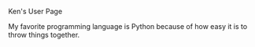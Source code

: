 Ken's User Page

My favorite programming language is Python because of how easy it is to throw things together.